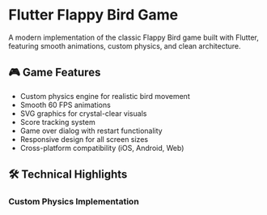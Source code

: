 # Flutter Flappy Bird Game

A modern implementation of the classic Flappy Bird game built with Flutter, featuring smooth animations, custom physics, and clean architecture.

## 🎮 Game Features

- Custom physics engine for realistic bird movement
- Smooth 60 FPS animations
- SVG graphics for crystal-clear visuals
- Score tracking system
- Game over dialog with restart functionality
- Responsive design for all screen sizes
- Cross-platform compatibility (iOS, Android, Web)

## 🛠️ Technical Highlights

### Custom Physics Implementation
